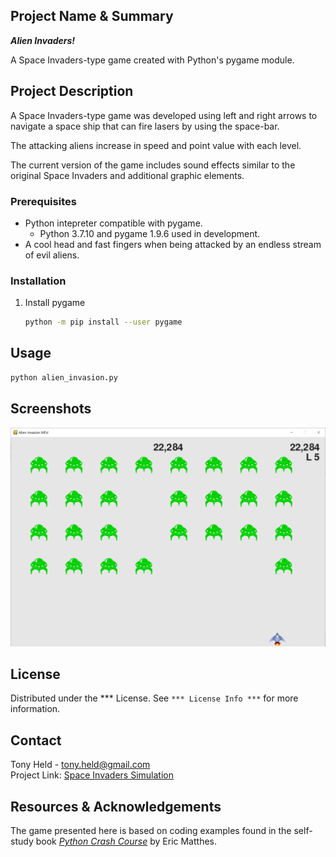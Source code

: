 ## Project Name & Summary
__*Alien Invaders!*__  

A Space Invaders-type game created with Python's pygame module.

## Project Description

A Space Invaders-type game was developed using left and right arrows to navigate
a space ship that can fire lasers by using the space-bar.

The attacking aliens increase in speed and point value with each level.

The current version of the game includes sound effects similar to the original Space Invaders and additional graphic elements.

### Prerequisites

* Python intepreter compatible with pygame.
	* Python 3.7.10 and pygame 1.9.6 used in development.
* A cool head and fast fingers when being attacked by an endless stream of evil aliens.

### Installation

1. Install pygame
	```sh
	python -m pip install --user pygame
	```

## Usage
```sh
python alien_invasion.py
```

## Screenshots
![Image](/images/screenshot_01.png)

## License

Distributed under the *** License.  See `*** License Info ***` for more information.

## Contact

Tony Held - tony.held@gmail.com  
Project Link: [Space Invaders Simulation](https://github.com/TonySoloProjects/space_invaders_simulation)

## Resources & Acknowledgements

The game presented here is based on coding examples found in the 
self-study book [*Python Crash Course*](https://nostarch.com/pythoncrashcourse2e) by Eric Matthes.  
